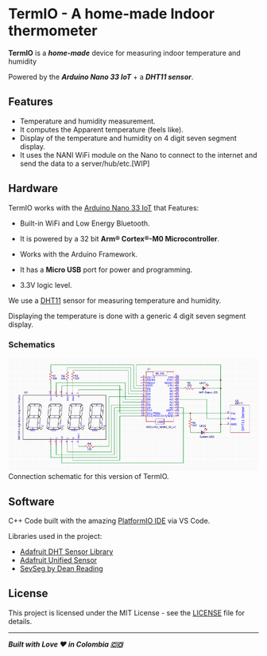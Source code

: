 # TermIO - A home-made Indoor thermometer

**TermIO** is a ***home-made*** device for measuring indoor temperature and humidity

Powered by the ***Arduino Nano 33 IoT*** + a ***DHT11 sensor***.

## Features

- Temperature and humidity measurement.
- It computes the Apparent temperature (feels like).
- Display of the temperature and humidity on 4 digit seven segment display.
- It uses the NANI WiFi module on the Nano to connect to the internet and send the data to a server/hub/etc.[WIP]

## Hardware

TermIO works with the [Arduino Nano 33 IoT](https://store-usa.arduino.cc/products/arduino-nano-33-iot) that Features:

- Built-in WiFi and Low Energy Bluetooth.

- It is powered by a 32 bit **Arm® Cortex®-M0 Microcontroller**.

- Works with the Arduino Framework.

- It has a **Micro USB** port for power and programming.

- 3.3V logic level.

We use a [DHT11](https://www.adafruit.com/product/386) sensor for measuring temperature and humidity.

Displaying the temperature is done with a generic 4 digit seven segment display.

### Schematics

![Schematics](/schematics/TermIO%20Schm.png)
Connection schematic for this version of TermIO.

## Software

C++ Code built with the amazing [PlatformIO IDE](https://platformio.org/) via VS Code.

Libraries used in the project:

- [Adafruit DHT Sensor Library](https://registry.platformio.org/libraries/adafruit/DHT%20sensor%20library)
- [Adafruit Unified Sensor](https://registry.platformio.org/libraries/adafruit/Adafruit%20Unified%20Sensor)
- [SevSeg by Dean Reading](https://registry.platformio.org/libraries/Dean%20Reading/SevSeg)

## License

This project is licensed under the MIT License - see the [LICENSE](LICENSE) file for details.

***

***Built with Love :heart: in Colombia :colombia:***
